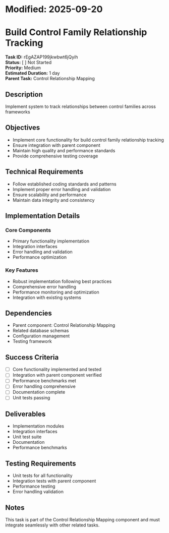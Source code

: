 # Modified: 2025-09-20

# Build Control Family Relationship Tracking

**Task ID:** rEgAZAP199jkwbwt6jQyih  
**Status:** [ ] Not Started  
**Priority:** Medium  
**Estimated Duration:** 1 day  
**Parent Task:** Control Relationship Mapping

## Description
Implement system to track relationships between control families across frameworks

## Objectives
- Implement core functionality for build control family relationship tracking
- Ensure integration with parent component
- Maintain high quality and performance standards
- Provide comprehensive testing coverage

## Technical Requirements
- Follow established coding standards and patterns
- Implement proper error handling and validation
- Ensure scalability and performance
- Maintain data integrity and consistency

## Implementation Details
### Core Components
- Primary functionality implementation
- Integration interfaces
- Error handling and validation
- Performance optimization

### Key Features
- Robust implementation following best practices
- Comprehensive error handling
- Performance monitoring and optimization
- Integration with existing systems

## Dependencies
- Parent component: Control Relationship Mapping
- Related database schemas
- Configuration management
- Testing framework

## Success Criteria
- [ ] Core functionality implemented and tested
- [ ] Integration with parent component verified
- [ ] Performance benchmarks met
- [ ] Error handling comprehensive
- [ ] Documentation complete
- [ ] Unit tests passing

## Deliverables
- Implementation modules
- Integration interfaces
- Unit test suite
- Documentation
- Performance benchmarks

## Testing Requirements
- Unit tests for all functionality
- Integration tests with parent component
- Performance testing
- Error handling validation

## Notes
This task is part of the Control Relationship Mapping component and must integrate seamlessly with other related tasks.
